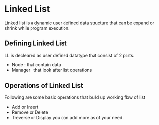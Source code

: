 # Linked List
Linked list is a dynamic user defined data structure that can be expand or shrink while program execution. 

## Defining Linked List
LL is decleared as user defined datatype that consist of 2 parts. 
- Node : that contain data
- Manager : that look after list operations

## Operations of Linked List
Following are some basic operations that build up working flow of list
- Add or Insert
- Remove or Delete
- Treverse or Display
you can add more as of your need.
